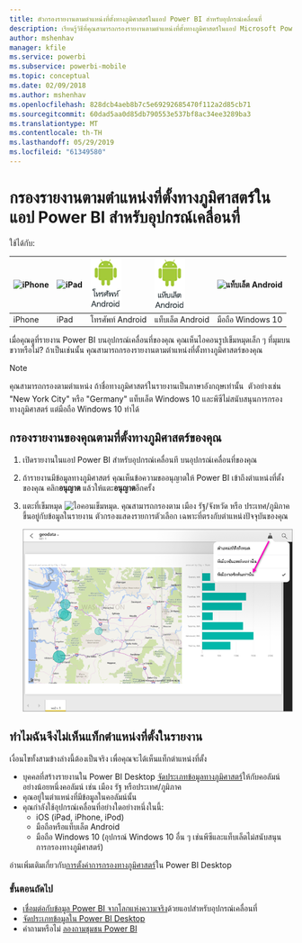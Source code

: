 ```yaml
---
title: ตัวกรองรายงานตามตำแหน่งที่ตั้งทางภูมิศาสตร์ในแอป Power BI สำหรับอุปกรณ์เคลื่อนที่
description: เรียนรู้วิธีที่คุณสามารถกรองรายงานตามตำแหน่งที่ตั้งทางภูมิศาสตร์ในแอป Microsoft Power BI สำหรับอุปกรณ์เคลื่อนที่ ถ้าเจ้าของรายงานกำหนดแท็กที่ตั้งทางภูมิศาสตร์
author: mshenhav
manager: kfile
ms.service: powerbi
ms.subservice: powerbi-mobile
ms.topic: conceptual
ms.date: 02/09/2018
ms.author: mshenhav
ms.openlocfilehash: 828dcb4aeb8b7c5e69292685470f112a2d85cb71
ms.sourcegitcommit: 60dad5aa0d85db790553e537bf8ac34ee3289ba3
ms.translationtype: MT
ms.contentlocale: th-TH
ms.lasthandoff: 05/29/2019
ms.locfileid: "61349580"
---
```

# <a name="filter-a-report-by-geographic-location-in-the-power-bi-mobile-apps"></a>กรองรายงานตามตำแหน่งที่ตั้งทางภูมิศาสตร์ในแอป Power BI สำหรับอุปกรณ์เคลื่อนที่
ใช้ได้กับ:

| ![iPhone](./media/mobile-apps-geographic-filtering/iphone-logo-50-px.png) | ![iPad](./media/mobile-apps-geographic-filtering/ipad-logo-50-px.png) | ![โทรศัพท์ Android](./media/mobile-apps-geographic-filtering/android-phone-logo-50-px.png) | ![แท็บเล็ต Android](./media/mobile-apps-geographic-filtering/android-tablet-logo-50-px.png) | ![แท็บเล็ต Android](./media/mobile-apps-geographic-filtering/win-10-logo-50-px.png) |
|:--- |:--- |:--- |:--- |:--- |
| iPhone |iPad |โทรศัพท์ Android |แท็บเล็ต Android |มือถือ Windows 10 |

เมื่อคุณดูที่รายงาน Power BI บนอุปกรณ์เคลื่อนที่ของคุณ คุณเห็นไอคอนรูปเข็มหมุดเล็ก ๆ ที่มุมบนขวาหรือไม่? ถ้าเป็นเช่นนั้น คุณสามารถกรองรายงานตามตำแหน่งที่ตั้งทางภูมิศาสตร์ของคุณ

> [!NOTE]
> คุณสามารถกรองตามตำแหน่ง ถ้าชื่อทางภูมิศาสตร์ในรายงานเป็นภาษาอังกฤษเท่านั้น &#150; ตัวอย่างเช่น "New York City" หรือ "Germany" แท็บเล็ต Windows 10 และพีซีไม่สนับสนุนการกรองทางภูมิศาสตร์ แต่มือถือ Windows 10 ทำได้
> 
> 

## <a name="filter-your-report-by-your-geographic-location"></a>กรองรายงานของคุณตามที่ตั้งทางภูมิศาสตร์ของคุณ
1. เปิดรายงานในแอป Power BI สำหรับอุปกรณ์เคลื่อนที บนอุปกรณ์เคลื่อนที่ของคุณ
2. ถ้ารายงานมีข้อมูลทางภูมิศาสตร์ คุณเห็นข้อความขออนุญาตให้ Power BI เข้าถึงตำแหน่งที่ตั้งของคุณ คลิก**อนุญาต** แล้วให้แตะ**อนุญาต**อีกครั้ง
3. แตะที่เข็มหมุด ![ไอคอนเข็มหมุด](./media/mobile-apps-geographic-filtering/power-bi-mobile-geo-icon.png). คุณสามารถกรองตาม เมือง รัฐ/จังหวัด หรือ ประเทศ/ภูมิภาค ขึ้นอยู่กับข้อมูลในรายงาน ตัวกรองแสดงรายการตัวเลือก เฉพาะที่ตรงกับตำแหน่งปัจจุบันของคุณ
   
    ![ตัวกรองเข็มหมุด](./media/mobile-apps-geographic-filtering/power-bi-mobile-geo-map-set-filter.png)

## <a name="why-dont-i-see-location-tags-on-a-report"></a>ทำไมฉันจึงไม่เห็นแท็กตำแหน่งที่ตั้งในรายงาน
เงื่อนไขทั้งสามข้างล่างนี้ต้องเป็นจริง เพื่อคุณจะได้เห็นแท็กตำแหน่งที่ตั้ง 

* บุคคลที่สร้างรายงานใน Power BI Desktop [จัดประเภทข้อมูลทางภูมิศาสตร์](../../desktop-mobile-geofiltering.md)ให้กับคอลัมน์อย่างน้อยหนึ่งคอลัมน์ เช่น เมือง รัฐ หรือประเทศ/ภูมิภาค
* คุณอยู่ในตำแหน่งที่มีข้อมูลในคอลัมน์นั้น
* คุณกำลังใช้อุปกรณ์เคลื่อนที่อย่างใดอย่างหนึ่งในนี้:
  * iOS (iPad, iPhone, iPod)
  * มือถือหรือแท็บเล็ต Android
  * มือถือ Windows 10 (อุปกรณ์ Windows 10 อื่น ๆ เช่นพีซีและแท็บเล็ตไม่สนับสนุนการกรองทางภูมิศาสตร์)

อ่านเพิ่มเติมเกี่ยวกับ[การตั้งค่าการกรองทางภูมิศาสตร์](../../desktop-mobile-geofiltering.md)ใน Power BI Desktop

### <a name="next-steps"></a>ขั้นตอนถัดไป
* [เชื่อมต่อกับข้อมูล Power BI จากโลกแห่งความจริง](mobile-apps-data-in-real-world-context.md)ด้วยแอปสำหรับอุปกรณ์เคลื่อนที่
* [จัดประเภทข้อมูลใน Power BI Desktop](../../desktop-data-categorization.md) 
* คำถามหรือไม่ [ลองถามชุมชน Power BI](http://community.powerbi.com/)

